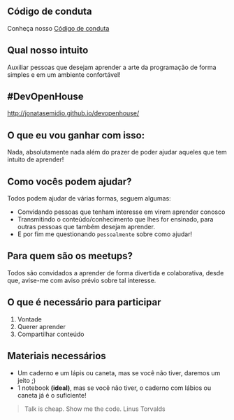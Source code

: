 ## Código de conduta
Conheça nosso [Código de conduta](./codigo-de-conduta.md)

## Qual nosso intuito
Auxiliar pessoas que desejam aprender a arte da programação de forma simples e em um ambiente confortável!

## #DevOpenHouse
http://jonatasemidio.github.io/devopenhouse/

## O que eu vou ganhar com isso:
Nada, absolutamente nada além do prazer de poder ajudar aqueles que tem intuito de aprender!

## Como vocês podem ajudar?
Todos podem ajudar de várias formas, seguem algumas:
- Convidando pessoas que tenham interesse em virem aprender conosco
- Transmitindo o conteúdo/conhecimento que lhes for ensinado, para outras pessoas que também desejam aprender.
- E por fim me questionando `pessoalmente` sobre como ajudar!


## Para quem são os meetups?
Todos são convidados a aprender de forma divertida e colaborativa, desde que, avise-me com aviso prévio sobre tal interesse.

## O que é necessário para participar
1. Vontade
2. Querer aprender
3. Compartilhar conteúdo

## Materiais necessários
- Um caderno e um lápis ou caneta, mas se você não tiver, daremos um jeito ;)
- 1 notebook **(ideal)**, mas se você não tiver, o caderno com lábios ou caneta já é o suficiente!

> Talk is cheap. Show me the code.
> Linus Torvalds
